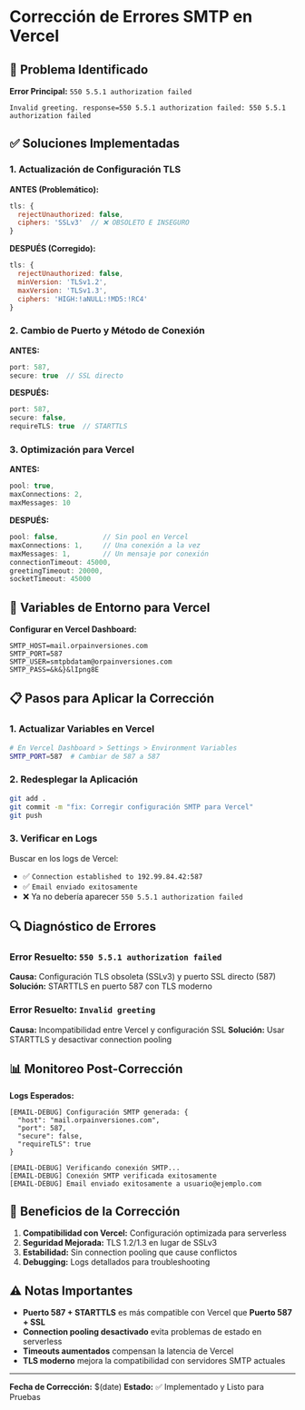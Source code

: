 # Corrección de Errores SMTP en Vercel

## 🔴 Problema Identificado

**Error Principal:** `550 5.5.1 authorization failed`

```
Invalid greeting. response=550 5.5.1 authorization failed: 550 5.5.1 authorization failed
```

## ✅ Soluciones Implementadas

### 1. **Actualización de Configuración TLS**

**ANTES (Problemático):**
```javascript
tls: {
  rejectUnauthorized: false,
  ciphers: 'SSLv3'  // ❌ OBSOLETO E INSEGURO
}
```

**DESPUÉS (Corregido):**
```javascript
tls: {
  rejectUnauthorized: false,
  minVersion: 'TLSv1.2',
  maxVersion: 'TLSv1.3',
  ciphers: 'HIGH:!aNULL:!MD5:!RC4'
}
```

### 2. **Cambio de Puerto y Método de Conexión**

**ANTES:**
```javascript
port: 587,
secure: true  // SSL directo
```

**DESPUÉS:**
```javascript
port: 587,
secure: false,
requireTLS: true  // STARTTLS
```

### 3. **Optimización para Vercel**

**ANTES:**
```javascript
pool: true,
maxConnections: 2,
maxMessages: 10
```

**DESPUÉS:**
```javascript
pool: false,           // Sin pool en Vercel
maxConnections: 1,     // Una conexión a la vez
maxMessages: 1,        // Un mensaje por conexión
connectionTimeout: 45000,
greetingTimeout: 20000,
socketTimeout: 45000
```

## 🔧 Variables de Entorno para Vercel

**Configurar en Vercel Dashboard:**

```env
SMTP_HOST=mail.orpainversiones.com
SMTP_PORT=587
SMTP_USER=smtpbdatam@orpainversiones.com
SMTP_PASS=&k&}&lIpng8E
```

## 📋 Pasos para Aplicar la Corrección

### 1. **Actualizar Variables en Vercel**
```bash
# En Vercel Dashboard > Settings > Environment Variables
SMTP_PORT=587  # Cambiar de 587 a 587
```

### 2. **Redesplegar la Aplicación**
```bash
git add .
git commit -m "fix: Corregir configuración SMTP para Vercel"
git push
```

### 3. **Verificar en Logs**
Buscar en los logs de Vercel:
- ✅ `Connection established to 192.99.84.42:587`
- ✅ `Email enviado exitosamente`
- ❌ Ya no debería aparecer `550 5.5.1 authorization failed`

## 🔍 Diagnóstico de Errores

### Error Resuelto: `550 5.5.1 authorization failed`
**Causa:** Configuración TLS obsoleta (SSLv3) y puerto SSL directo (587)
**Solución:** STARTTLS en puerto 587 con TLS moderno

### Error Resuelto: `Invalid greeting`
**Causa:** Incompatibilidad entre Vercel y configuración SSL
**Solución:** Usar STARTTLS y desactivar connection pooling

## 📊 Monitoreo Post-Corrección

**Logs Esperados:**
```
[EMAIL-DEBUG] Configuración SMTP generada: {
  "host": "mail.orpainversiones.com",
  "port": 587,
  "secure": false,
  "requireTLS": true
}

[EMAIL-DEBUG] Verificando conexión SMTP...
[EMAIL-DEBUG] Conexión SMTP verificada exitosamente
[EMAIL-DEBUG] Email enviado exitosamente a usuario@ejemplo.com
```

## 🚀 Beneficios de la Corrección

1. **Compatibilidad con Vercel:** Configuración optimizada para serverless
2. **Seguridad Mejorada:** TLS 1.2/1.3 en lugar de SSLv3
3. **Estabilidad:** Sin connection pooling que cause conflictos
4. **Debugging:** Logs detallados para troubleshooting

## ⚠️ Notas Importantes

- **Puerto 587 + STARTTLS** es más compatible con Vercel que **Puerto 587 + SSL**
- **Connection pooling desactivado** evita problemas de estado en serverless
- **Timeouts aumentados** compensan la latencia de Vercel
- **TLS moderno** mejora la compatibilidad con servidores SMTP actuales

---

**Fecha de Corrección:** $(date)
**Estado:** ✅ Implementado y Listo para Pruebas